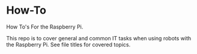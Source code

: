 # How-To
How To's For the Raspberry Pi.

This repo is to cover general and common IT tasks when using robots with the Raspberry Pi.  See file titles for covered topics.
